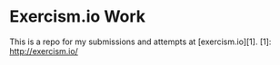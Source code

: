 # Exercism.io Work

This is a repo for my submissions and attempts at [exercism.io][1].
[1]: http://exercism.io/ 
